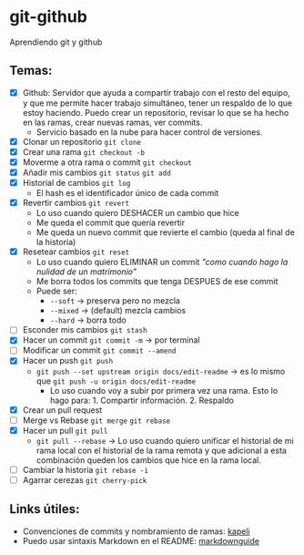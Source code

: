 # git-github

Aprendiendo git y github

## Temas:

- [x] Github: Servidor que ayuda a compartir trabajo con el resto del equipo, y que me permite hacer trabajo simultáneo, tener un respaldo de lo que estoy haciendo. Puedo crear un repositorio, revisar lo que se ha hecho en las ramas, crear nuevas ramas, ver commits.
  - Servicio basado en la nube para hacer control de versiones.
- [x] Clonar un repositorio `git clone`
- [x] Crear una rama `git checkout -b`
- [x] Moverme a otra rama o commit `git checkout`
- [x] Añadir mis cambios `git status` `git add`
- [x] Historial de cambios `git log`
  - El hash es el identificador único de cada commit
- [x] Revertir cambios `git revert`
  - Lo uso cuando quiero DESHACER un cambio que hice
  - Me queda el commit que quería revertir
  - Me queda un nuevo commit que revierte el cambio (queda al final de la historia)
- [x] Resetear cambios `git reset`
  - Lo uso cuando quiero ELIMINAR un commit _"como cuando hago la nulidad de un matrimonio"_
  - Me borra todos los commits que tenga DESPUES de ese commit
  - Puede ser:
    - `--soft` -> preserva pero no mezcla
    - `--mixed` -> (default) mezcla cambios
    - `--hard` -> borra todo
- [ ] Esconder mis cambios `git stash`
- [x] Hacer un commit `git commit -m` -> por terminal
- [ ] Modificar un commit `git commit --amend`
- [x] Hacer un push `git push`
  - `git push --set upstream origin docs/edit-readme` -> es lo mismo que `git push -u origin docs/edit-readme`
    - Lo uso cuando voy a subir por primera vez una rama. Esto lo hago para: 1. Compartir información. 2. Respaldo
- [x] Crear un pull request
- [ ] Merge vs Rebase `git merge` `git rebase`
- [x] Hacer un pull `git pull`
  - `git pull --rebase` -> Lo uso cuando quiero unificar el historial de mi rama local con el historial de la rama remota y que adicional a esta combinación queden los cambios que hice en la rama local.
- [ ] Cambiar la historia `git rebase -i`
- [ ] Agarrar cerezas `git cherry-pick`

## Links útiles:

- Convenciones de commits y nombramiento de ramas: [kapeli](https://kapeli.com/cheat_sheets/Conventional_Commits.docset/Contents/Resources/Documents/index)
- Puedo usar sintaxis Markdown en el README: [markdownguide](https://www.markdownguide.org/cheat-sheet/)
